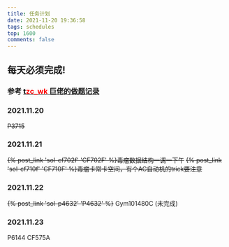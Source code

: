 ```yaml
---
title: 任务计划
date: 2021-11-20 19:36:58
tags: schedules
top: 1600
comments: false
---
```


## 每天必须完成!

### 参考 [<font color=black>t</font><font color=red>zc_wk</font> 巨佬的做题记录](https://www.cnblogs.com/ET2006/p/rwjh.html)

### 2021.11.20
~~P3715~~
### 2021.11.21
~~{% post_link 'sol-cf702f' 'CF702F' %}毒瘤数据结构一调一下午~~
~~{% post_link 'sol-cf710f' 'CF710F' %}毒瘤卡常卡空间，有个AC自动机的trick要注意~~
### 2021.11.22
~~{% post_link 'sol-p4632' 'P4632' %}~~
Gym101480C (未完成)

### 2021.11.23
P6144
CF575A
